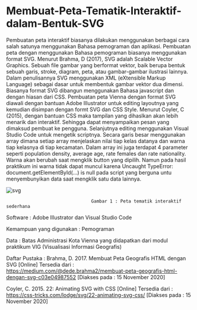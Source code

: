 # Membuat-Peta-Tematik-Interaktif-dalam-Bentuk-SVG

Pembuatan peta interaktif biasanya dilakukan menggunakan berbagai cara salah satunya  menggunakan Bahasa pemograman dan aplikasi. Pembuatan peta dengan menggunakan Bahasa pemograman biasanya menggunakan format SVG. Menurut Brahma, D (2017), SVG adalah Scalable Vector Graphics. Sebuah file gambar yang berformat vektor, baik berupa bentuk sebuah garis, stroke, diagram, peta, atau gambar-gambar ilustrasi lainnya. Dalam penulisannya SVG menggunakan XML (eXtensible Markup Language) sebagai dasar untuk membentuk gambar vektor dua dimensi. Biasanya format SVG dibangun menggunakan Bahasa javascript dan dengan hiasan dari CSS. Pembuatan peta Vienna dengan format SVG diawali dengan bantuan Adobe Illustrator untuk editing layoutnya yang kemudian  disimpan dengan formt SVG dan CSS Style. Menurut Coyler, C (2015), dengan bantuan CSS maka tampilan yang dihaslkan akan lebih menarik dan interaktif. Sehingga dapat menyampaikan pesan yang dimaksud pembuat ke pengguna. Selanjutnya editing menggunakan Visual Studio Code untuk mengetik scriptnya. Secara garis besar menggunakan array dimana setiap array menjelaskan nilai tiap kelas datanya dan warna tiap kelasnya di tiap kecamatan. Dalam array ini juga terdapat 4 parameter seperti population density, average age, rate females dan rate nationality. Warna akan berubah saat mengklik button yang dipilih. Namun pada hasil praktikum ini warna tidak dapat muncul karena Uncaught TypeError: document.getElementById(...) is null pada script  yang berguna untu menyembunyikan data saat mengklik satu data lainnya.  

![svg](https://user-images.githubusercontent.com/78722448/168218056-fc36f769-19ba-490a-b807-8c68fedc47f8.jpg)

                                    Gambar 1 : Peta tematik interaktif sederhana

Software : Adobe Illustrator dan Visual Studio Code

Kemampuan yang digunakan : Pemograman

Data : Batas Administrasi Kota Vienna yang didapatkan dari modul praktikum VIG (Visualisasi Informasi Geografis)

Daftar Pustaka :
Brahma, D. 2017. Membuat Peta Geografis HTML dengan SVG [Online] Tersedia dari : https://medium.com/@dede.brahma2/membuat-peta-geografis-html-dengan-svg-c03e04987552 [Diakses pada : 15 November 2020]

Coyler, C. 2015. 22: Animating SVG with CSS [Online] Tersedia dari : https://css-tricks.com/lodge/svg/22-animating-svg-css/ [Diakses pada : 15 November 2020]
